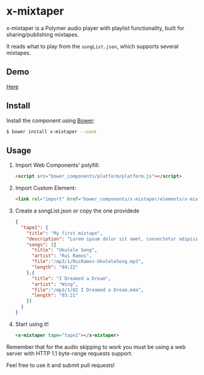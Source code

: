 x-mixtaper
==========

x-mixtaper is a Polymer audio player with playlist functionality, built for sharing/publishing mixtapes.

It reads what to play from the `songList.json`, which supports several mixtapes.

## Demo
[Here](http://mix.ruiramos.com/)

## Install
Install the component using [Bower](http://bower.io/):

```sh
$ bower install x-mixtaper --save
```

## Usage
1. Import Web Components' polyfill:

    ```html
    <script src="bower_components/platform/platform.js"></script>
    ```

2. Import Custom Element:

    ```html
    <link rel="import" href="bower_components/x-mixtaper/elements/x-mixtaper.html">
    ```

3. Create a songList.json or copy the one providede

    ```json
    {
      "tape1": {
        "title": "My first mixtape",
        "description": "Lorem ipsum dolor sit amet, consectetur adipisicing elit, sed do eiusmod tempor incididunt ut labore et dolore magna aliqua.",
        "songs": [{
          "title": "Ukulele Song",
          "artist": "Rui Ramos",
          "file":"/mp3/1/RuiRamos-UkuleleSong.mp3",
          "length": "04:22"
        },{
          "title": "I Dreamed a Dream",
          "artist": "Wing",
          "file":"/mp3/1/02 I Dreamed a Dream.m4a",
          "length": "03:21"
        }]
      }
    }
    ```


4. Start using it!

    ```html
    <x-mixtaper tape="tape1"></x-mixtaper>
    ```

Remember that for the audio skipping to work you must be using a web server with HTTP 1.1 byte-range requests support.

Feel free to use it and submit pull requests!
